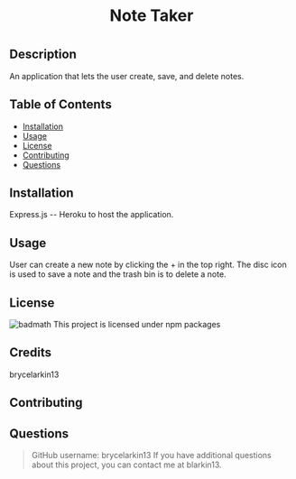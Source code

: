 <h1 align="center">Note Taker<h1/>

  ## Description
  An application that lets the user create, save, and delete notes.

  ## Table of Contents
  * [Installation](#installation)
  * [Usage](#usage)
  * [License](#license)
  * [Contributing](#contributing)
  * [Questions](#questions)
  
  ## Installation
  Express.js -- Heroku to host the application.

  ## Usage
  User can create a new note by clicking the + in the top right. The disc icon is used to save a note and the trash bin is to delete a note.

  ## License
  ![badmath](https://img.shields.io/npm/l/open)
  This project is licensed under npm packages
  
  ## Credits
  brycelarkin13

  ## Contributing
  

  ## Questions
  > GitHub username: brycelarkin13
  > If you have additional questions about this project, you can contact me at blarkin13.